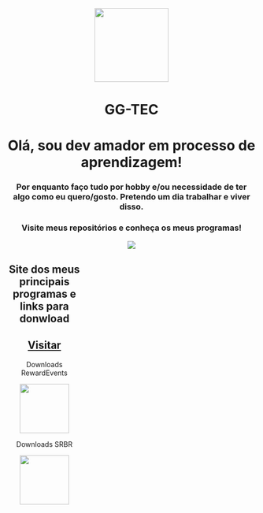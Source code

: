  <div align="center">
 <img src="https://avatars.githubusercontent.com/u/23065725?v=4" width=150;></div>
 <h1 align="center"> GG-TEC </h1>


<h1 align="center"> Olá, sou dev amador em processo de aprendizagem!</h1>
<h3 align="center"> Por enquanto faço tudo por hobby e/ou necessidade de ter algo como eu quero/gosto.
Pretendo um dia trabalhar e viver disso.</h3>

<h3 align="center"> Visite meus repositórios e conheça os meus programas! </h3>

<div align="center">
<img src="https://github-readme-stats.vercel.app/api?username=ggtec&show_icons=true&theme=midnight-purple&locale=pt-br">
</div>

 <div align="center" style="width:150px;">
 <h2>Site dos meus principais programas e links para donwload</h2> 
 <h2><a href="https://ggtec.github.io/GGTECApps/">Visitar</a></h2>
 <p>Downloads RewardEvents</p>
 <img src="https://img.shields.io/github/downloads/GGTEC/RewardEvents/total.svg" width=100;>
 <p>Downloads SRBR</p>
 <img src="https://img.shields.io/github/downloads/GGTEC/SRBR/total.svg" width=100;>
 </div>
